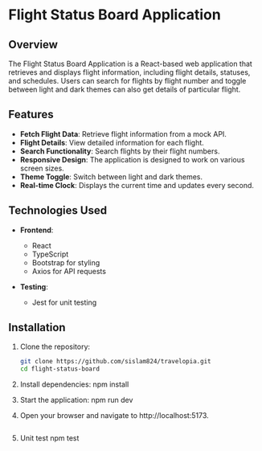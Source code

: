 # Flight Status Board Application

## Overview

The Flight Status Board Application is a React-based web application that retrieves and displays flight information, including flight details, statuses, and schedules. Users can search for flights by flight number and toggle between light and dark themes can also get details of particular flight.

## Features

- **Fetch Flight Data**: Retrieve flight information from a mock API.
- **Flight Details**: View detailed information for each flight.
- **Search Functionality**: Search flights by their flight numbers.
- **Responsive Design**: The application is designed to work on various screen sizes.
- **Theme Toggle**: Switch between light and dark themes.
- **Real-time Clock**: Displays the current time and updates every second.

## Technologies Used

- **Frontend**:

  - React
  - TypeScript
  - Bootstrap for styling
  - Axios for API requests

- **Testing**:
  - Jest for unit testing

## Installation

1. Clone the repository:

   ```bash
   git clone https://github.com/sislam824/travelopia.git
   cd flight-status-board

   ```

2. Install dependencies:
   npm install

3. Start the application:
   npm run dev
4. Open your browser and navigate to
   http://localhost:5173.
   ```

   ```
5. Unit test
   npm test
